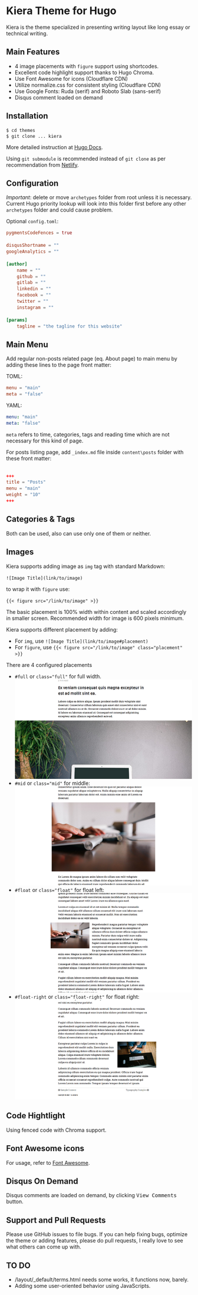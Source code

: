 # Kiera Theme for Hugo

Kiera is the theme specialized in presenting writing layout like long essay or technical writing.

## Main Features

* 4 image placements with `figure` support using shortcodes.
* Excellent code highlight support thanks to Hugo Chroma. 
* Use Font Awesome for icons (Cloudflare CDN)
* Utilize normalize.css for consistent styling (Cloudflare CDN)
* Use Google Fonts: Ruda (serif) and Roboto Slab (sans-serif)
* Disqus comment loaded on demand

## Installation 

```console
$ cd themes
$ git clone ... kiera
```

More detailed instruction at [Hugo Docs](http://gohugo.io/themes/installing-and-using-themes/).

Using `git submodule` is recommended instead of `git clone` as per recommendation from [Netlify](https://gohugo.io/hosting-and-deployment/hosting-on-netlify/#use-hugo-themes-with-netlify).

## Configuration

*Important*: delete or move `archetypes` folder from root unless it is necessary. Current Hugo priority lookup will look into this folder first before any other `archetypes` folder and could cause problem.

Optional `config.toml`:

```toml
pygmentsCodeFences = true

disqusShortname = ""
googleAnalytics = ""

[author]
    name = ""
    github = ""
    gitlab = ""
    linkedin = ""
    facebook = ""
    twitter = ""
    instagram = ""

[params]
    tagline = "the tagline for this website"
```

## Main Menu

Add regular non-posts related page (eq. About page) to main menu by adding these lines to the page front matter:

TOML:

```toml
menu = "main"
meta = "false"
```

YAML:

```yml
menu: "main"
meta: "false"
```

```meta``` refers to time, categories, tags and reading time which are not necessary for this kind of page.

For posts listing page, add `_index.md` file inside `content\posts` folder with these front matter:

```toml

+++
title = "Posts"
menu = "main"
weight = "10"
+++

```

## Categories & Tags

Both can be used, also can use only one of them or neither.

## Images

Kiera supports adding image as `img` tag with standard Markdown:

`![Image Title](link/to/image)`

to wrap it with `figure` use:

`{{< figure src="/link/to/image" >}}`

The basic placement is 100% width within content and scaled accordingly in smaller screen. Recommended width for image is 600 pixels minimum.

Kiera supports different placement by adding:

* For `img`, use `![Image Title](link/to/image#placement)`
* For `figure`, use `{{< figure src="/link/to/image" class="placement" >}}`

There are 4 configured placements

* `#full` or `class="full"` for full width.
![](images/screenshots/full-image.png)
* `#mid` or `class="mid"` for middle:
![](images/screenshots/mid.png)
* `#float` or `class="float"` for float left:
![](images/screenshots/float-left.png)
* `#float-right` or `class="float-right"` for float right:
![](images/screenshots/float-right.png)

## Code Hightlight

Using fenced code with Chroma support.

## Font Awesome icons

For usage, refer to [Font Awesome](https://fontawesome.io).

## Disqus On Demand

Disqus comments are loaded on demand, by clicking <kbd>View Comments</kbd> button.

## Support and Pull Requests

Please use GitHub issues to file bugs. If you can help fixing bugs, optimize the theme or adding features, please do pull requests, I really love to see what others can come up with.

## TO DO

* /layout/_default/terms.html needs some works, it functions now, barely.
* Adding some user-oriented behavior using JavaScripts.



